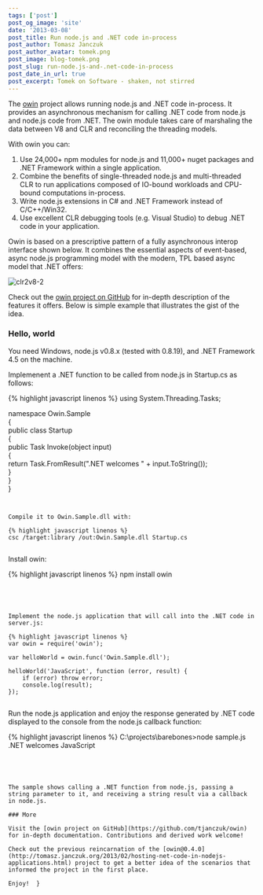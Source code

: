 ```yaml
---
tags: ['post']
post_og_image: 'site'
date: '2013-03-08'  
post_title: Run node.js and .NET code in-process
post_author: Tomasz Janczuk
post_author_avatar: tomek.png
post_image: blog-tomek.png
post_slug: run-node.js-and-.net-code-in-process
post_date_in_url: true
post_excerpt: Tomek on Software - shaken, not stirred
---
```





The [owin](https://github.com/tjanczuk/owin) project allows running node.js and .NET code in-process. It provides an asynchronous mechanism for calling .NET code from node.js and node.js code from .NET. The owin module takes care of marshaling the data between V8 and CLR and reconciling the threading models.   

With owin you can:  

1. Use 24,000+ npm modules for node.js and 11,000+ nuget packages and .NET Framework within a single application.  
2. Combine the benefits of single-threaded node.js and multi-threaded CLR to run applications composed of IO-bound workloads and CPU-bound computations in-process.  
3. Write node.js extensions in C# and .NET Framework instead of C/C++/Win32.  
4. Use excellent CLR debugging tools (e.g. Visual Studio) to debug .NET code in your application.  
  

Owin is based on a prescriptive pattern of a fully asynchronous interop interface shown below. It combines the essential aspects of event-based, async node.js programming model with the modern, TPL based async model that .NET offers:  

 ![clr2v8-2](http://lh6.ggpht.com/-c99ILjYyne8/UTouoCrfT5I/AAAAAAAADbQ/GqhhN6QdcVo/clr2v8-2_thumb%25255B2%25255D.png?imgmax=800)   

Check out the [owin project on GitHub](https://github.com/tjanczuk/owin) for in-depth description of the features it offers. Below is simple example that illustrates the gist of the idea.    

### Hello, world  

You need Windows, node.js v0.8.x (tested with 0.8.19), and .NET Framework 4.5 on the machine.   

Implemenent a .NET function to be called from node.js in Startup.cs as follows:  

{% highlight javascript linenos %}
   using System.Threading.Tasks;  
  
namespace Owin.Sample  
{  
    public class Startup  
    {  
        public Task<object> Invoke(object input)  
        {  
            return Task.FromResult<object>(".NET welcomes " + input.ToString());  
        }  
    }  
}
  

```


Compile it to Owin.Sample.dll with:

{% highlight javascript linenos %}
csc /target:library /out:Owin.Sample.dll Startup.cs
  

```




Install owin:

{% highlight javascript linenos %}
npm install owin
  

```




Implement the node.js application that will call into the .NET code in server.js:

{% highlight javascript linenos %}
var owin = require('owin');  
  
var helloWorld = owin.func('Owin.Sample.dll');  
  
helloWorld('JavaScript', function (error, result) {  
    if (error) throw error;  
    console.log(result);  
});
  

```




Run the node.js application and enjoy the response generated by .NET code displayed to the console from the node.js callback function:

{% highlight javascript linenos %}
C:\projects\barebones>node sample.js  
.NET welcomes JavaScript
  

```




The sample shows calling a .NET function from node.js, passing a string parameter to it, and receiving a string result via a callback in node.js. 

### More

Visit the [owin project on GitHub](https://github.com/tjanczuk/owin) for in-depth documentation. Contributions and derived work welcome!

Check out the previous reincarnation of the [owin@0.4.0](http://tomasz.janczuk.org/2013/02/hosting-net-code-in-nodejs-applications.html) project to get a better idea of the scenarios that informed the project in the first place. 

Enjoy!  }